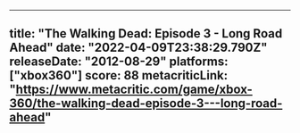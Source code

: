 
---
title: "The Walking Dead: Episode 3 - Long Road Ahead"
date: "2022-04-09T23:38:29.790Z"
releaseDate: "2012-08-29"
platforms: ["xbox360"]
score: 88
metacriticLink: "https://www.metacritic.com/game/xbox-360/the-walking-dead-episode-3---long-road-ahead"
---
